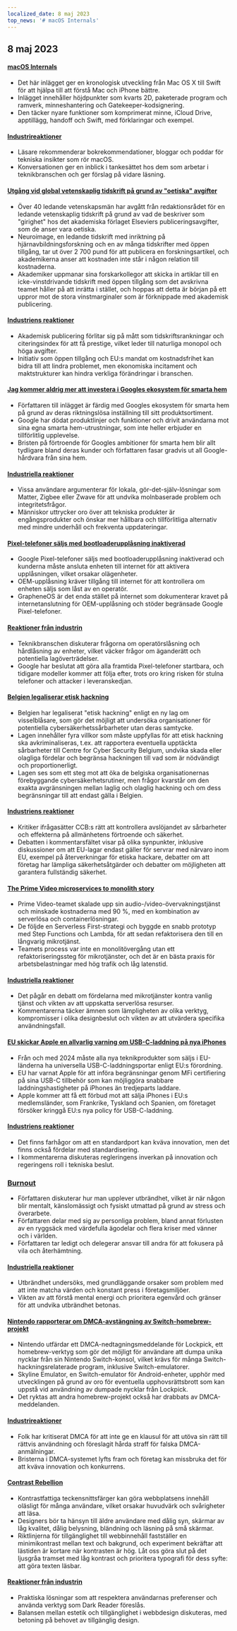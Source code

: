```yaml
---
localized_date: 8 maj 2023
top_news: '# macOS Internals'
---
```


## 8 maj 2023

#### [macOS Internals](https://gist.github.com/kconner/cff08fe3e0bb857ea33b47d965b3e19f)

- Det här inlägget ger en kronologisk utveckling från Mac OS X till Swift för att hjälpa till att förstå Mac och iPhone bättre.
- Inlägget innehåller höjdpunkter som kvarts 2D, paketerade program och ramverk, minneshantering och Gatekeeper-kodsignering.
- Den täcker nyare funktioner som komprimerat minne, iCloud Drive, apptillägg, handoff och Swift, med förklaringar och exempel.

#### [Industrireaktioner](http://news.ycombinator.com/item?id=35847715)

- Läsare rekommenderar bokrekommendationer, bloggar och poddar för tekniska insikter som rör macOS.
- Konversationen ger en inblick i tankesättet hos dem som arbetar i teknikbranschen och ger förslag på vidare läsning.

#### [Utgång vid global vetenskaplig tidskrift på grund av "oetiska" avgifter](https://www.theguardian.com/science/2023/may/07/too-greedy-mass-walkout-at-global-science-journal-over-unethical-fees)

- Över 40 ledande vetenskapsmän har avgått från redaktionsrådet för en ledande vetenskaplig tidskrift på grund av vad de beskriver som "girighet" hos det akademiska förlaget Elseviers publiceringsavgifter, som de anser vara oetiska.
- Neuroimage, en ledande tidskrift med inriktning på hjärnavbildningsforskning och en av många tidskrifter med öppen tillgång, tar ut över 2 700 pund för att publicera en forskningsartikel, och akademikerna anser att kostnaden inte står i någon relation till kostnaderna.
- Akademiker uppmanar sina forskarkollegor att skicka in artiklar till en icke-vinstdrivande tidskrift med öppen tillgång som det avskrivna teamet håller på att inrätta i stället, och hoppas att detta är början på ett uppror mot de stora vinstmarginaler som är förknippade med akademisk publicering.

#### [Industriens reaktioner](http://news.ycombinator.com/item?id=35848894)

- Akademisk publicering förlitar sig på mått som tidskriftsrankningar och citeringsindex för att få prestige, vilket leder till naturliga monopol och höga avgifter.
- Initiativ som öppen tillgång och EU:s mandat om kostnadsfrihet kan bidra till att lindra problemet, men ekonomiska incitament och maktstrukturer kan hindra verkliga förändringar i branschen.

#### [Jag kommer aldrig mer att investera i Googles ekosystem för smarta hem](https://www.androidauthority.com/google-smart-home-3319869/)

- Författaren till inlägget är färdig med Googles ekosystem för smarta hem på grund av deras riktningslösa inställning till sitt produktsortiment.
- Google har dödat produktlinjer och funktioner och drivit användarna mot sina egna smarta hem-utrustningar, som inte heller erbjuder en tillförlitlig upplevelse.
- Bristen på förtroende för Googles ambitioner för smarta hem blir allt tydligare bland deras kunder och författaren fasar gradvis ut all Google-hårdvara från sina hem.

#### [Industriella reaktioner](http://news.ycombinator.com/item?id=35849060)

- Vissa användare argumenterar för lokala, gör-det-själv-lösningar som Matter, Zigbee eller Zwave för att undvika molnbaserade problem och integritetsfrågor.
- Människor uttrycker oro över att tekniska produkter är engångsprodukter och önskar mer hållbara och tillförlitliga alternativ med mindre underhåll och frekventa uppdateringar.

#### [Pixel-telefoner säljs med bootloaderupplåsning inaktiverad](https://www.fitzsim.org/blog/?p=545)

- Google Pixel-telefoner säljs med bootloaderupplåsning inaktiverad och kunderna måste ansluta enheten till internet för att aktivera upplåsningen, vilket orsakar olägenheter.
- OEM-upplåsning kräver tillgång till internet för att kontrollera om enheten säljs som låst av en operatör.
- GrapheneOS är det enda stället på internet som dokumenterar kravet på internetanslutning för OEM-upplåsning och stöder begränsade Google Pixel-telefoner.

#### [Reaktioner från industrin](http://news.ycombinator.com/item?id=35852192)

- Teknikbranschen diskuterar frågorna om operatörslåsning och hårdlåsning av enheter, vilket väcker frågor om äganderätt och potentiella lagöverträdelser.
- Google har beslutat att göra alla framtida Pixel-telefoner startbara, och tidigare modeller kommer att följa efter, trots oro kring risken för stulna telefoner och attacker i leveranskedjan.

#### [Belgien legaliserar etisk hackning](https://www.law.kuleuven.be/citip/blog/belgium-legalises-ethical-hacking-a-threat-or-an-opportunity-for-cybersecurity/)

- Belgien har legaliserat "etisk hackning" enligt en ny lag om visselblåsare, som gör det möjligt att undersöka organisationer för potentiella cybersäkerhetssårbarheter utan deras samtycke.
- Lagen innehåller fyra villkor som måste uppfyllas för att etisk hackning ska avkriminaliseras, t.ex. att rapportera eventuella upptäckta sårbarheter till Centre for Cyber Security Belgium, undvika skada eller olagliga fördelar och begränsa hackningen till vad som är nödvändigt och proportionerligt.
- Lagen ses som ett steg mot att öka de belgiska organisationernas förebyggande cybersäkerhetsrutiner, men frågor kvarstår om den exakta avgränsningen mellan laglig och olaglig hackning och om dess begränsningar till att endast gälla i Belgien.

#### [Industriens reaktioner](http://news.ycombinator.com/item?id=35847860)

- Kritiker ifrågasätter CCB:s rätt att kontrollera avslöjandet av sårbarheter och effekterna på allmänhetens förtroende och säkerhet.
- Debatten i kommentarsfältet visar på olika synpunkter, inklusive diskussioner om att EU-lagar endast gäller för servrar med närvaro inom EU, exempel på återverkningar för etiska hackare, debatter om att företag har lämpliga säkerhetsåtgärder och debatter om möjligheten att garantera fullständig säkerhet.

#### [The Prime Video microservices to monolith story](https://adrianco.medium.com/so-many-bad-takes-what-is-there-to-learn-from-the-prime-video-microservices-to-monolith-story-4bd0970423d4)

- Prime Video-teamet skalade upp sin audio-/video-övervakningstjänst och minskade kostnaderna med 90 %, med en kombination av serverlösa och containerlösningar.
- De följde en Serverless First-strategi och byggde en snabb prototyp med Step Functions och Lambda, för att sedan refaktorisera den till en långvarig mikrotjänst.
- Teamets process var inte en monolitövergång utan ett refaktoriseringssteg för mikrotjänster, och det är en bästa praxis för arbetsbelastningar med hög trafik och låg latenstid.

#### [Industriella reaktioner](http://news.ycombinator.com/item?id=35853148)

- Det pågår en debatt om fördelarna med mikrotjänster kontra vanlig tjänst och vikten av att uppskatta serverlösa resurser.
- Kommentarerna täcker ämnen som lämpligheten av olika verktyg, kompromisser i olika designbeslut och vikten av att utvärdera specifika användningsfall.

#### [EU skickar Apple en allvarlig varning om USB-C-laddning på nya iPhones](https://www.techradar.com/news/apple-may-not-restrict-usb-c-charging-on-new-iphones-after-all)

- Från och med 2024 måste alla nya teknikprodukter som säljs i EU-länderna ha universella USB-C-laddningsportar enligt EU:s förordning.
- EU har varnat Apple för att införa begränsningar genom MFi certifiering på sina USB-C tillbehör som kan möjliggöra snabbare laddningshastigheter på iPhones än tredjeparts laddare.
- Apple kommer att få ett förbud mot att sälja iPhones i EU:s medlemsländer, som Frankrike, Tyskland och Spanien, om företaget försöker kringgå EU:s nya policy för USB-C-laddning.

#### [Industriens reaktioner](http://news.ycombinator.com/item?id=35849043)

- Det finns farhågor om att en standardport kan kväva innovation, men det finns också fördelar med standardisering.
- I kommentarerna diskuteras regleringens inverkan på innovation och regeringens roll i tekniska beslut.

### [Burnout](https://drewdevault.com/2023/05/01/2023-05-01-Burnout.html)

- Författaren diskuterar hur man upplever utbrändhet, vilket är när någon blir mentalt, känslomässigt och fysiskt utmattad på grund av stress och överarbete.
- Författaren delar med sig av personliga problem, bland annat förlusten av en ryggsäck med värdefulla ägodelar och flera kriser med vänner och i världen.
- Författaren tar ledigt och delegerar ansvar till andra för att fokusera på vila och återhämtning.

#### [Industriella reaktioner](http://news.ycombinator.com/item?id=35849384)

- Utbrändhet undersöks, med grundläggande orsaker som problem med att inte matcha värden och konstant press i företagsmiljöer.
- Vikten av att förstå mental energi och prioritera egenvård och gränser för att undvika utbrändhet betonas.

#### [Nintendo rapporterar om DMCA-avstängning av Switch-homebrew-projekt](https://gbatemp.net/threads/nintendo-reportedly-issues-dmca-takedown-for-switch-homebrew-projects-skyline-switch-emulator-development-ceased.632406/)

- Nintendo utfärdar ett DMCA-nedtagningsmeddelande för Lockpick, ett homebrew-verktyg som gör det möjligt för användare att dumpa unika nycklar från sin Nintendo Switch-konsol, vilket krävs för många Switch-hackningsrelaterade program, inklusive Switch-emulatorer.
- Skyline Emulator, en Switch-emulator för Android-enheter, upphör med utvecklingen på grund av oro för eventuella upphovsrättsbrott som kan uppstå vid användning av dumpade nycklar från Lockpick.
- Det ryktas att andra homebrew-projekt också har drabbats av DMCA-meddelanden.

#### [Industrireaktioner](http://news.ycombinator.com/item?id=35846726)

- Folk har kritiserat DMCA för att inte ge en klausul för att utöva sin rätt till rättvis användning och föreslagit hårda straff för falska DMCA-anmälningar.
- Bristerna i DMCA-systemet lyfts fram och företag kan missbruka det för att kväva innovation och konkurrens.

#### [Contrast Rebellion](https://contrastrebellion.com/)

- Kontrastfattiga teckensnittsfärger kan göra webbplatsens innehåll oläsligt för många användare, vilket orsakar huvudvärk och svårigheter att läsa.
- Designers bör ta hänsyn till äldre användare med dålig syn, skärmar av låg kvalitet, dålig belysning, bländning och läsning på små skärmar.
- Riktlinjerna för tillgänglighet till webbinnehåll fastställer en minimikontrast mellan text och bakgrund, och experiment bekräftar att lästiden är kortare när kontrasten är hög. Låt oss göra slut på det ljusgråa tramset med låg kontrast och prioritera typografi för dess syfte: att göra texten läsbar.

#### [Reaktioner från industrin](http://news.ycombinator.com/item?id=35850044)

- Praktiska lösningar som att respektera användarnas preferenser och använda verktyg som Dark Reader föreslås.
- Balansen mellan estetik och tillgänglighet i webbdesign diskuteras, med betoning på behovet av tillgänglig design.
